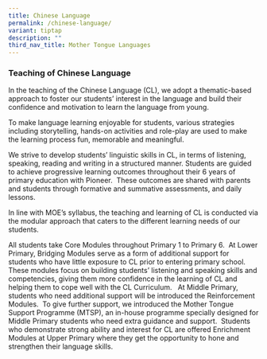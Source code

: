```yaml
---
title: Chinese Language
permalink: /chinese-language/
variant: tiptap
description: ""
third_nav_title: Mother Tongue Languages
---
```

<h3>Teaching of Chinese Language</h3>
<p></p>
<p>In the teaching of the Chinese Language (CL), we adopt a thematic-based
approach to foster our students’ interest in the language and build their
confidence and motivation to learn the language from young.</p>
<p>To make language learning enjoyable for students, various strategies including
storytelling, hands-on activities and role-play are used to make the learning
process fun, memorable and meaningful.</p>
<p>We strive to develop students’ linguistic skills in CL, in terms of listening,
speaking, reading and writing in a structured manner. Students are guided
to achieve progressive learning outcomes throughout their 6 years of primary
education with Pioneer.&nbsp; These outcomes are shared with parents and
students through formative and summative assessments, and daily lessons.</p>
<p></p>
<p></p>
<p></p>
<p>In line with MOE’s syllabus, the teaching and learning of CL is conducted
via the modular approach that caters to the different learning needs of
our students.</p>
<p>All students take Core Modules throughout Primary 1 to Primary 6.&nbsp;
At Lower Primary, Bridging Modules serve as a form of additional support
for students who have little exposure to CL prior to entering primary school.&nbsp;
These modules focus on building students’ listening and speaking skills
and competencies, giving them more confidence in the learning of CL and
helping them to cope well with the CL Curriculum.&nbsp;&nbsp; At Middle
Primary, students who need additional support will be introduced the Reinforcement
Modules.&nbsp; To give further support, we introduced the Mother Tongue
Support Programme (MTSP), an in-house programme specially designed for
Middle Primary students who need extra guidance and support.&nbsp; Students
who demonstrate strong ability and interest for CL are offered Enrichment
Modules at Upper Primary where they get the opportunity to hone and strengthen
their language skills.</p>